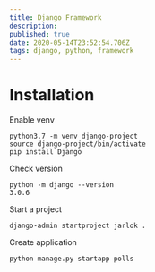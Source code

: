```yaml
---
title: Django Framework
description: 
published: true
date: 2020-05-14T23:52:54.706Z
tags: django, python, framework
---
```


# Installation

Enable venv

```
python3.7 -m venv django-project
source django-project/bin/activate
pip install Django
```

Check version

```
python -m django --version
3.0.6
```

Start a project

```
django-admin startproject jarlok .
```

Create application
```
python manage.py startapp polls
```